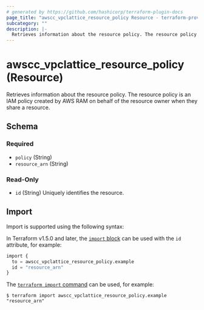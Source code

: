 ```yaml
---
# generated by https://github.com/hashicorp/terraform-plugin-docs
page_title: "awscc_vpclattice_resource_policy Resource - terraform-provider-awscc"
subcategory: ""
description: |-
  Retrieves information about the resource policy. The resource policy is an IAM policy created by AWS RAM on behalf of the resource owner when they share a resource.
---
```


# awscc_vpclattice_resource_policy (Resource)

Retrieves information about the resource policy. The resource policy is an IAM policy created by AWS RAM on behalf of the resource owner when they share a resource.



<!-- schema generated by tfplugindocs -->
## Schema

### Required

- `policy` (String)
- `resource_arn` (String)

### Read-Only

- `id` (String) Uniquely identifies the resource.

## Import

Import is supported using the following syntax:

In Terraform v1.5.0 and later, the [`import` block](https://developer.hashicorp.com/terraform/language/import) can be used with the `id` attribute, for example:

```terraform
import {
  to = awscc_vpclattice_resource_policy.example
  id = "resource_arn"
}
```

The [`terraform import` command](https://developer.hashicorp.com/terraform/cli/commands/import) can be used, for example:

```shell
$ terraform import awscc_vpclattice_resource_policy.example "resource_arn"
```

